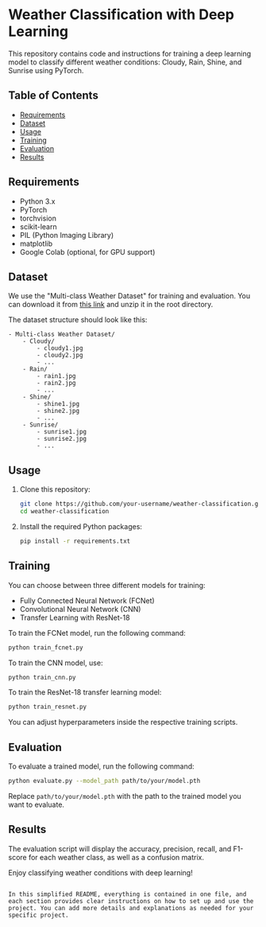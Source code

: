 # Weather Classification with Deep Learning

This repository contains code and instructions for training a deep learning model to classify different weather conditions: Cloudy, Rain, Shine, and Sunrise using PyTorch.

## Table of Contents
- [Requirements](#requirements)
- [Dataset](#dataset)
- [Usage](#usage)
- [Training](#training)
- [Evaluation](#evaluation)
- [Results](#results)

## Requirements
- Python 3.x
- PyTorch
- torchvision
- scikit-learn
- PIL (Python Imaging Library)
- matplotlib
- Google Colab (optional, for GPU support)

## Dataset
We use the "Multi-class Weather Dataset" for training and evaluation. You can download it from [this link](https://your-dataset-link-here) and unzip it in the root directory.

The dataset structure should look like this:
```
- Multi-class Weather Dataset/
    - Cloudy/
        - cloudy1.jpg
        - cloudy2.jpg
        - ...
    - Rain/
        - rain1.jpg
        - rain2.jpg
        - ...
    - Shine/
        - shine1.jpg
        - shine2.jpg
        - ...
    - Sunrise/
        - sunrise1.jpg
        - sunrise2.jpg
        - ...
```

## Usage
1. Clone this repository:
   ```bash
   git clone https://github.com/your-username/weather-classification.git
   cd weather-classification
   ```

2. Install the required Python packages:
   ```bash
   pip install -r requirements.txt
   ```

## Training
You can choose between three different models for training:
- Fully Connected Neural Network (FCNet)
- Convolutional Neural Network (CNN)
- Transfer Learning with ResNet-18

To train the FCNet model, run the following command:
```bash
python train_fcnet.py
```

To train the CNN model, use:
```bash
python train_cnn.py
```

To train the ResNet-18 transfer learning model:
```bash
python train_resnet.py
```

You can adjust hyperparameters inside the respective training scripts.

## Evaluation
To evaluate a trained model, run the following command:
```bash
python evaluate.py --model_path path/to/your/model.pth
```

Replace `path/to/your/model.pth` with the path to the trained model you want to evaluate.

## Results
The evaluation script will display the accuracy, precision, recall, and F1-score for each weather class, as well as a confusion matrix.

Enjoy classifying weather conditions with deep learning!
```

In this simplified README, everything is contained in one file, and each section provides clear instructions on how to set up and use the project. You can add more details and explanations as needed for your specific project.
